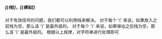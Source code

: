 ##### [[栈]]，[[模拟]]

对于有效括号的问题，我们都可以利用栈来解决。
对于每个 '(' 来说，如果放入之前栈为空，那么该 '(' 是最外层的。
对于每个 ')' 来说，如果弹出之后栈为空，那么该 ')' 是最外层的。
根据以上规律，对字符串进行处理即可